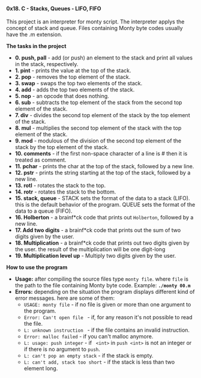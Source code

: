 <h4> 0x18. C - Stacks, Queues - LIFO, FIFO </h4>
This project is an interpreter for monty script. The interpreter
applys the concept of stack and queue. 
Files containing Monty byte codes usually have the .m extension.
<p><strong>The tasks in the project</strong></p>
<ul>
  <li><b>0. push, pall</b> - add (or push) an element to the stack and print all values in the stack, respectively. </li>
  <li><b>1. pint</b> - prints the value at the top of the stack.</li>
  <li><b>2. pop</b> - removes the top element of the stack.</li>
  <li><b>3. swap</b> - swaps the top two elements of the stack.</li>
  <li><b>4. add</b> - adds the top two elements of the stack.</li>
  <li><b>5. nop</b> - an opcode that does nothing.</li>
  <li><b>6. sub</b> - subtracts the top element of the stack from the second top element of the stack.</li>
  <li><b>7. div</b> - divides the second top element of the stack by the top element of the stack.</li>
  <li><b>8. mul</b> - multiplies the second top element of the stack with the top element of the stack.</li>
  <li><b>9. mod</b> - modulous of the division of the second top element of the stack by the top element of the stack.</li>
  <li><b>10. comments</b> - if the first non-space character of a line is # then it is treated as comment.</li>
  <li><b>11. pchar</b> - prints the char at the top of the stack, followed by a new line.</li>
  <li><b>12. pstr</b> - prints the string starting at the top of the stack, followed by a new line.</li>
  <li><b>13. rotl</b> - rotates the stack to the top.</li>
  <li><b>14. rotr</b> - rotates the stack to the bottom.</li>
  <li><b>15. stack, queue</b> - STACK sets the format of the data to a stack (LIFO). this is the default behavior of the program. QUEUE sets the format of the data to a queue (FIFO).</li>
  <li><b>16. Holberton</b> - a brainf*ck code that prints out <code>Holberton</code>, followed by a new line.</li>
  <li><b>17. Add two digits</b> - a brainf*ck code that prints out the sum of two digits given by the user.</li>
  <li><b>18. Multiplication</b> - a brainf*ck code that prints out two digits given by the user. the result of the multiplication will be one digit-long</li>
  <li><b>19. Multiplication level up</b> - Multiply two digits given by the user.</li>
  </ul>
  <p><strong>How to use the program</strong></p>
  <ul>
  <li><b>Usage:</b> after compiling the source files type <code>monty file</code>. where <code>file</code> is the path to the file containing Monty byte code. Example: <code><b>./monty 00.m</b></code></li>
  <li><b>Errors:</b> depending on the situation the program displays different kind of error messages. here are some of them:
    <ul>
      <li><code>USAGE: monty file</code> - if no file is given or more than one argument to the program.</li>
      <li><code>Error: Can't open file <file></code> - if, for any reason it's not possible to read the file.</li>
      <li><code>L<line_number>: unknown instruction <opcode></code> - if the file contains an invalid instruction.</li>
        <li><code>Error: malloc failed</code> - if you can't malloc anymore.</li>
        <li><code>L<line_number>: usage: push integer</code> - if <code> &lt;int&gt;</code> in <code>push &lt;int&gt;</code> is not an integer or if there is no argument to <code>push</code>.</li>
          <li><code>L<line_number>: can't pop an empty stack</code> - if the stack is empty.</li>
          <li><code>L<line_number>: can't add, stack too short</code> - if the stack is less than two element long.</li>
       </li>
    </ul>
  </ul>
